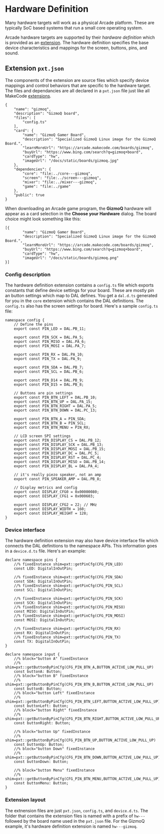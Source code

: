 # Hardware Definition

Many hardware targets will work as a physical Arcade platform. These are typically SoC based systems that run a small core operating system.

Arcade hardware targets are supported by their _hardware definition_ which is provided as an [extension](https://makecode.com/extensions). The hardware definition specifies the base device characteristics and mappings for the screen, buttons, pins, and sound.

## Extension `pxt.json`

The components of the extension are source files which specify device mappings and control behaviors that are specific to the hardware target. The files and dependancies are all declared in a ``pxt.json`` file just like all MakeCode [extensions](https://makecode.com/extensions).

```
{
    "name": "gizmoq",
    "description": "GizmoQ board",
    "files": [
        "config.ts"
    ],
    "card": {
        "name": "GizmoQ Gamer Board",
        "description": "Specialized GizmoQ Linux image for the GizmoQ Board.",
        "learnMoreUrl": "https://arcade.makecode.com/boards/gizmoq",
        "buyUrl": "https://www.bing.com/search?q=gizmoq+board",
        "cardType": "hw",
        "imageUrl": "/docs/static/boards/gizmoq.jpg"
    },
    "dependencies": {
        "core": "file:../core---gizmoq",
        "screen": "file:../screen---gizmoq",
        "mixer": "file:../mixer---gizmoq",
        "game": "file:../game"
    },
    "public": true
}
```

When downloading an Arcade game program, the **GizmoQ** hardware will appear as a card selection in the **Choose your Hardware** dialog. The board choice might look something like this:

```codecard
[{
        "name": "GizmoQ Gamer Board",
        "description": "Specialized GizmoQ Linux image for the GizmoQ Board.",
        "learnMoreUrl": "https://arcade.makecode.com/boards/gizmoq",
        "buyUrl": "https://www.bing.com/search?q=gizmoq+board",
        "cardType": "hw",
        "imageUrl": "/docs/static/boards/gizmoq.png"
}]
```

### Config description

The hardware definition extension contains a ``config.ts`` file which exports constants that define device settings for your board. These are mostly pin an button settings which map to DAL defines. You get a ``dal.d.ts`` generated for you in the ``core`` extension which contains the DAL definitions. The ``config.ts`` also has the screen settings for board. Here's a sample ``config.ts`` file:

```typescript-ignore
namespace config {
    // Define the pins
    export const PIN_LED = DAL.PB_11;

    export const PIN_SCK = DAL.PA_5;
    export const PIN_MISO = DAL.PA_6;
    export const PIN_MOSI = DAL.PA_7;

    export const PIN_RX = DAL.PA_10;
    export const PIN_TX = DAL.PA_9;

    export const PIN_SDA = DAL.PB_7;
    export const PIN_SCL = DAL.PB_6;

    export const PIN_D14 = DAL.PB_9;
    export const PIN_D15 = DAL.PB_8;
    
    // Buttons are pin settings
    export const PIN_BTN_LEFT = DAL.PB_10;
    export const PIN_BTN_UP = DAL.PA_15;
    export const PIN_BTN_RIGHT = DAL.PA_5;
    export const PIN_BTN_DOWN = DAL.PC_13;

    export const PIN_BTN_A = PIN_SDA;
    export const PIN_BTN_B = PIN_SCL;
    export const PIN_BTN_MENU = PIN_RX;
    
    // LCD screen SPI settings
    export const PIN_DISPLAY_CS = DAL.PB_12;
    export const PIN_DISPLAY_SCK = DAL.PB_13;
    export const PIN_DISPLAY_MOSI = DAL.PB_15;
    export const PIN_DISPLAY_DC = DAL.PC_5;
    export const PIN_DISPLAY_RST = DAL.PC_4;
    export const PIN_DISPLAY_MISO = DAL.PB_14;
    export const PIN_DISPLAY_BL = DAL.PA_4;
    
    // it's really piezo speaker, not an amp
    export const PIN_SPEAKER_AMP = DAL.PB_8;

    // Display metrics and config
    export const DISPLAY_CFG0 = 0x00000080;
    export const DISPLAY_CFG1 = 0x000603;

    export const DISPLAY_CFG2 = 22; // MHz
    export const DISPLAY_WIDTH = 160;
    export const DISPLAY_HEIGHT = 128;
}
```

### Device interface

The hardware definition extension may also have device interface file which connects the DAL definitions to the namespace APIs. This information goes in a ``device.d.ts`` file. Here's an example: 

```typescript-ignore
declare namespace pins {
    //% fixedInstance shim=pxt::getPinCfg(CFG_PIN_LED)
    const LED: DigitalInOutPin;

    //% fixedInstance shim=pxt::getPinCfg(CFG_PIN_SDA)
    const SDA: DigitalInOutPin;
    //% fixedInstance shim=pxt::getPinCfg(CFG_PIN_SCL)
    const SCL: DigitalInOutPin;

    //% fixedInstance shim=pxt::getPinCfg(CFG_PIN_SCK)
    const SCK: DigitalInOutPin;
    //% fixedInstance shim=pxt::getPinCfg(CFG_PIN_MISO)
    const MISO: DigitalInOutPin;
    //% fixedInstance shim=pxt::getPinCfg(CFG_PIN_MOSI)
    const MOSI: DigitalInOutPin;

    //% fixedInstance shim=pxt::getPinCfg(CFG_PIN_RX)
    const RX: DigitalInOutPin;
    //% fixedInstance shim=pxt::getPinCfg(CFG_PIN_TX)
    const TX: DigitalInOutPin;
}

declare namespace input {
    //% block="button A" fixedInstance
    //% shim=pxt::getButtonByPinCfg(CFG_PIN_BTN_A,BUTTON_ACTIVE_LOW_PULL_UP)
    const buttonA: Button;
    //% block="button B" fixedInstance
    //% shim=pxt::getButtonByPinCfg(CFG_PIN_BTN_B,BUTTON_ACTIVE_LOW_PULL_UP)
    const buttonB: Button;
    //% block="button Left" fixedInstance
    //% shim=pxt::getButtonByPinCfg(CFG_PIN_BTN_LEFT,BUTTON_ACTIVE_LOW_PULL_UP)
    const buttonLeft: Button;
    //% block="button Right" fixedInstance
    //% shim=pxt::getButtonByPinCfg(CFG_PIN_BTN_RIGHT,BUTTON_ACTIVE_LOW_PULL_UP)
    const buttonRight: Button;

    //% block="button Up" fixedInstance
    //% shim=pxt::getButtonByPinCfg(CFG_PIN_BTN_UP,BUTTON_ACTIVE_LOW_PULL_UP)
    const buttonUp: Button;
    //% block="button Down" fixedInstance
    //% shim=pxt::getButtonByPinCfg(CFG_PIN_BTN_DOWN,BUTTON_ACTIVE_LOW_PULL_UP)
    const buttonDown: Button;

    //% block="button Menu" fixedInstance
    //% shim=pxt::getButtonByPinCfg(CFG_PIN_BTN_MENU,BUTTON_ACTIVE_LOW_PULL_UP)
    const buttonMenu: Button;
}
```

### Extension layout

The extnension files are just ``pxt.json``, ``config.ts``, and ``device.d.ts``. The folder that contains the extension files is named with a prefix of ``hw---`` followed by the board name used in the ``pxt.json`` file. For the GizmoQ example, it's hardware definition extension is named ``hw---gizmoq``.
